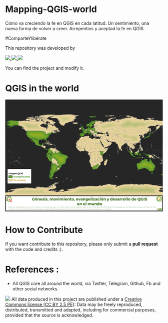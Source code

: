 # Mapping-QGIS-world
Cómo va creciendo la fe en QGIS en cada latitud. Un sentimiento, una nueva forma de volver a creer. Arrepentíos y aceptad la fe en QGIS.

#ComparteYlibérate

This repository was developed by
<p>
  <a href="https://github.com/qgispe">
  <img src="https://img.shields.io/badge/Developed by-Lucho%20Ferrer-blue?style=flat" height="25">
  </a>
 <a href="https://github.com/qgispe">
  <img src="https://img.shields.io/badge/QGIS_Perú-%258f01.svg?&style=plastic&logo=qgis&logoColor=white" height="25">
  </a>
  <a href="https://github.com/qgises">
  <img src="https://img.shields.io/badge/QGIS_España-%258f01.svg?&style=plastic&logo=qgis&logoColor=orange" height="25">
  </a>

<p>
You can find the project and modify it.

# QGIS in the world

![img](https://github.com/lefcgis/Mapping-QGIS-world/blob/main/WORLD_H_A4.png?raw=true)


# How to Contribute
If you want contribute to this repository, please only submit a **pull request** with the code and credits :).

# References : 

* All QGIS core all around the world, via Twitter, Telegram, Github, Fb and other social networks.

![](https://github.com/barja8/Friends/blob/master/QGIS/Img/icons/istat88x31.png?raw=true) All data produced in this project are published under a [Creative Commons license (CC BY 2.5 PE)]((https://creativecommons.org/share-your-work/)): Data may be freely reproduced, distributed, transmitted and adapted, including for commercial purposes, provided that the source is acknowledged.

